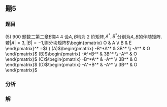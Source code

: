 ## 题5
### 题目
(5) 900 题数二第二章$B$类$4$
4 设$A, B$均为 2 阶矩阵,$A^*, B^*$分别为$A, B$的伴随矩阵. 若$|A| = 3, |B| = -1$,则分块矩阵$\begin{pmatrix} O & A \\ B & E \end{pmatrix}^* =$( )
(A)$\begin{pmatrix} -B^*A^* & 3B^* \\ -A^* & O \end{pmatrix}$ (B)$\begin{pmatrix} -A^*B^* & 3B^* \\ -A^* & O \end{pmatrix}$
(C)$\begin{pmatrix} -B^*A^* & -A^* \\ 3B^* & O \end{pmatrix}$ (D)$\begin{pmatrix} -A^*B^* & -A^* \\ 3B^* & O \end{pmatrix}$
### 分析

### 解